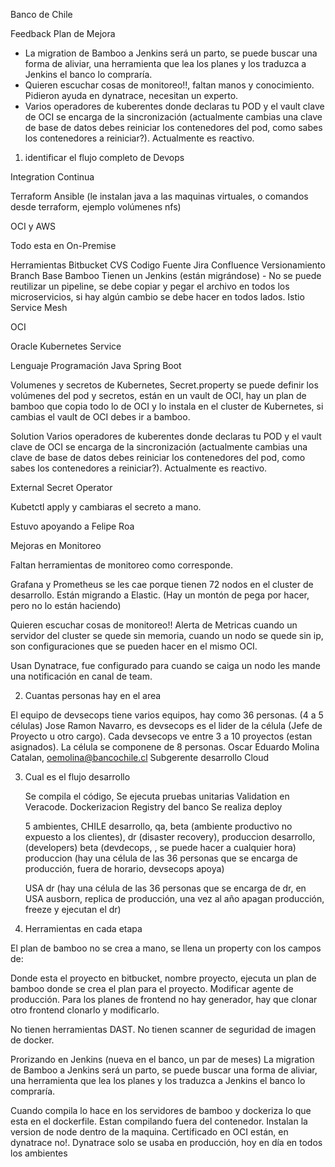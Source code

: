 Banco de Chile

Feedback Plan de Mejora
- La migration de Bamboo a Jenkins será un parto, se puede buscar una forma de aliviar, una herramienta que lea los planes y los traduzca a Jenkins el banco lo compraría.
- Quieren escuchar cosas de monitoreo!!, faltan manos y conocimiento. Pidieron ayuda en dynatrace, necesitan un experto.
- Varios operadores de kuberentes donde declaras tu POD y el vault clave de OCI se encarga de la sincronización (actualmente cambias una clave de base de datos debes reiniciar los contenedores del pod, como sabes los contenedores a reiniciar?). Actualmente es reactivo.

1.  identificar el flujo completo de Devops

Integration Continua

Terraform 
Ansible (le instalan java a las maquinas virtuales, o comandos desde terraform, ejemplo volúmenes nfs)


OCI y AWS

Todo esta en On-Premise

Herramientas
Bitbucket CVS Codigo Fuente
Jira
Confluence
Versionamiento Branch Base 
Bamboo
Tienen un Jenkins (están migrándose) - No se puede reutilizar un pipeline, se debe copiar y pegar el archivo en todos los microservicios, si hay algún cambio se debe hacer en todos lados.
Istio Service Mesh


OCI

Oracle Kubernetes Service

Lenguaje Programación
Java
Spring Boot

Volumenes y secretos de Kubernetes, Secret.property se puede definir los volúmenes del pod y secretos, están en un vault de OCI, hay un plan de bamboo que copia todo lo de OCI y lo instala en el cluster de Kubernetes, si cambias el vault de OCI debes ir a bamboo. 

Solution
Varios operadores de kuberentes donde declaras tu POD y el vault clave de OCI se encarga de la sincronización (actualmente cambias una clave de base de datos debes reiniciar los contenedores del pod, como sabes los contenedores a reiniciar?). Actualmente es reactivo.

External Secret Operator 

Kubetctl apply y cambiaras el secreto a mano.

Estuvo apoyando a Felipe Roa

Mejoras en Monitoreo

Faltan herramientas de monitoreo como corresponde. 

Grafana y Prometheus se les cae porque tienen 72 nodos en el cluster de desarrollo.
Están migrando a Elastic. (Hay un montón de pega por hacer, pero no lo están haciendo)

Quieren escuchar cosas de monitoreo!!
Alerta de Metricas cuando un servidor del cluster se quede sin memoria, cuando un nodo se quede sin ip, son configuraciones que se pueden hacer en el mismo OCI.

Usan Dynatrace, fue configurado para cuando se caiga un nodo les mande una notificación en canal de team. 

2. Cuantas personas hay en el area

El equipo de devsecops tiene varios equipos, hay como 36 personas. (4 a 5 células)
Jose Ramon Navarro, es devsecops es el lider de la célula (Jefe de Proyecto u otro cargo). 
Cada devsecops ve entre 3 a 10 proyectos (estan asignados). La célula se componene de 8 personas.
Oscar Eduardo Molina Catalan, oemolina@bancochile.cl
Subgerente desarrollo Cloud

3. Cual es el flujo desarrollo

	Se compila el código,
	Se ejecuta pruebas unitarias
	Validation en Veracode.
	Dockerizacion 
	Registry del banco
	Se realiza deploy

	5 ambientes,
	CHILE
	desarrollo, qa, beta (ambiente productivo no expuesto a los clientes), dr (disaster recovery), produccion
	desarrollo, (developers)
	beta (devdecops, , se puede hacer a cualquier hora)
	produccion (hay una célula de las 36 personas que se encarga de producción, fuera de horario, devsecops apoya)

	USA
	dr (hay una célula de las 36 personas que se encarga de dr, en USA ausborn, replica de producción, una vez al año apagan producción, freeze y ejecutan el dr)

4. Herramientas en cada etapa

El plan de bamboo no se crea a mano, se llena un property con los campos de:

Donde esta el proyecto en bitbucket, nombre proyecto, ejecuta un plan de bamboo donde se crea el plan para el proyecto. Modificar agente de producción. Para los planes de frontend no hay generador, hay que clonar otro frontend clonarlo y modificarlo.

No tienen herramientas DAST.
No tienen scanner de seguridad de imagen de docker. 

Prorizando en Jenkins (nueva en el banco, un par de meses)
La migration de Bamboo a Jenkins será un parto, se puede buscar una forma de aliviar, una herramienta que lea los planes y los traduzca a Jenkins el banco lo compraría.

Cuando compila lo hace en los servidores de bamboo y dockeriza lo que esta en el dockerfile. 
Estan compilando fuera del contenedor. Instalan la version de node dentro de la maquina.
Certificado en OCI están, en dynatrace no!. Dynatrace solo se usaba en producción, hoy en día en todos los ambientes